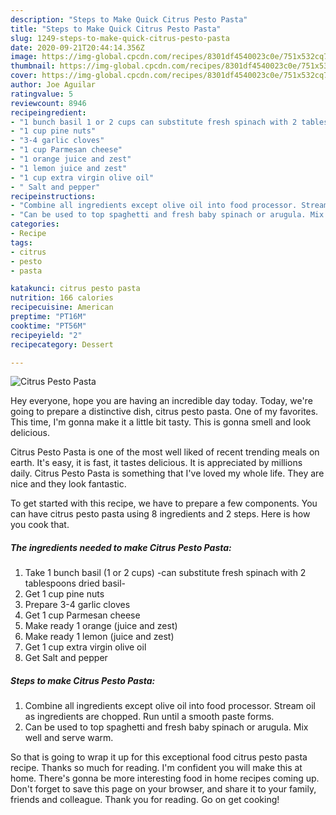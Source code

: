 ```yaml
---
description: "Steps to Make Quick Citrus Pesto Pasta"
title: "Steps to Make Quick Citrus Pesto Pasta"
slug: 1249-steps-to-make-quick-citrus-pesto-pasta
date: 2020-09-21T20:44:14.356Z
image: https://img-global.cpcdn.com/recipes/8301df4540023c0e/751x532cq70/citrus-pesto-pasta-recipe-main-photo.jpg
thumbnail: https://img-global.cpcdn.com/recipes/8301df4540023c0e/751x532cq70/citrus-pesto-pasta-recipe-main-photo.jpg
cover: https://img-global.cpcdn.com/recipes/8301df4540023c0e/751x532cq70/citrus-pesto-pasta-recipe-main-photo.jpg
author: Joe Aguilar
ratingvalue: 5
reviewcount: 8946
recipeingredient:
- "1 bunch basil 1 or 2 cups can substitute fresh spinach with 2 tablespoons dried basil"
- "1 cup pine nuts"
- "3-4 garlic cloves"
- "1 cup Parmesan cheese"
- "1 orange juice and zest"
- "1 lemon juice and zest"
- "1 cup extra virgin olive oil"
- " Salt and pepper"
recipeinstructions:
- "Combine all ingredients except olive oil into food processor. Stream oil as ingredients are chopped. Run until a smooth paste forms."
- "Can be used to top spaghetti and fresh baby spinach or arugula. Mix well and serve warm."
categories:
- Recipe
tags:
- citrus
- pesto
- pasta

katakunci: citrus pesto pasta 
nutrition: 166 calories
recipecuisine: American
preptime: "PT16M"
cooktime: "PT56M"
recipeyield: "2"
recipecategory: Dessert

---
```



![Citrus Pesto Pasta](https://img-global.cpcdn.com/recipes/8301df4540023c0e/751x532cq70/citrus-pesto-pasta-recipe-main-photo.jpg)

Hey everyone, hope you are having an incredible day today. Today, we're going to prepare a distinctive dish, citrus pesto pasta. One of my favorites. This time, I'm gonna make it a little bit tasty. This is gonna smell and look delicious.



Citrus Pesto Pasta is one of the most well liked of recent trending meals on earth. It's easy, it is fast, it tastes delicious. It is appreciated by millions daily. Citrus Pesto Pasta is something that I've loved my whole life. They are nice and they look fantastic.


To get started with this recipe, we have to prepare a few components. You can have citrus pesto pasta using 8 ingredients and 2 steps. Here is how you cook that.

<!--inarticleads1-->

##### The ingredients needed to make Citrus Pesto Pasta:

1. Take 1 bunch basil (1 or 2 cups) -can substitute fresh spinach with 2 tablespoons dried basil-
1. Get 1 cup pine nuts
1. Prepare 3-4 garlic cloves
1. Get 1 cup Parmesan cheese
1. Make ready 1 orange (juice and zest)
1. Make ready 1 lemon (juice and zest)
1. Get 1 cup extra virgin olive oil
1. Get  Salt and pepper




<!--inarticleads2-->

##### Steps to make Citrus Pesto Pasta:

1. Combine all ingredients except olive oil into food processor. Stream oil as ingredients are chopped. Run until a smooth paste forms.
1. Can be used to top spaghetti and fresh baby spinach or arugula. Mix well and serve warm.




So that is going to wrap it up for this exceptional food citrus pesto pasta recipe. Thanks so much for reading. I'm confident you will make this at home. There's gonna be more interesting food in home recipes coming up. Don't forget to save this page on your browser, and share it to your family, friends and colleague. Thank you for reading. Go on get cooking!
